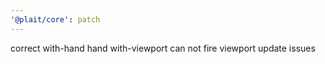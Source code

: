 ```yaml
---
'@plait/core': patch
---
```


correct with-hand hand with-viewport can not fire viewport update issues
